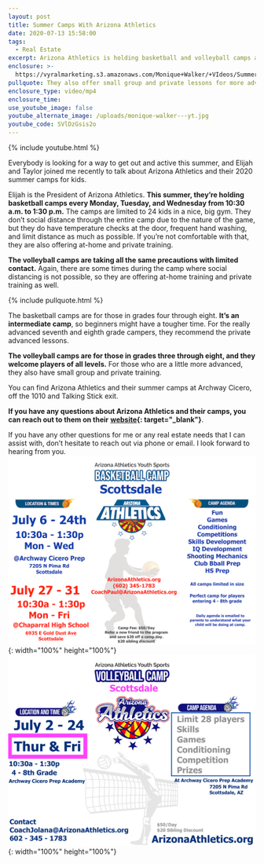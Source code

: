 ```yaml
---
layout: post
title: Summer Camps With Arizona Athletics
date: 2020-07-13 15:58:00
tags:
  - Real Estate
excerpt: Arizona Athletics is holding basketball and volleyball camps all summer.
enclosure: >-
  https://vyralmarketing.s3.amazonaws.com/Monique+Walker/+VIdeos/Summer+Camps+With+Arizona+Athletics.mp4
pullquote: They also offer small group and private lessons for more advanced campers.
enclosure_type: video/mp4
enclosure_time:
use_youtube_image: false
youtube_alternate_image: /uploads/monique-walker---yt.jpg
youtube_code: SVlDzGsis2o
---
```


{% include youtube.html %}

Everybody is looking for a way to get out and active this summer, and Elijah and Taylor joined me recently to talk about Arizona Athletics and their 2020 summer camps for kids.

Elijah is the President of Arizona Athletics. **This summer, they’re holding basketball camps every Monday, Tuesday, and Wednesday from 10:30 a.m. to 1:30 p.m.** The camps are limited to 24 kids in a nice, big gym. They don’t social distance through the entire camp due to the nature of the game, but they do have temperature checks at the door, frequent hand washing, and limit distance as much as possible. If you’re not comfortable with that, they are also offering at-home and private training.

**The volleyball camps are taking all the same precautions with limited contact.** Again, there are some times during the camp where social distancing is not possible, so they are offering at-home training and private training as well.

{% include pullquote.html %}

The basketball camps are for those in grades four through eight. **It’s an intermediate camp**, so beginners might have a tougher time. For the really advanced seventh and eighth grade campers, they recommend the private advanced lessons.

**The volleyball camps are for those in grades three through eight, and they welcome players of all levels.** For those who are a little more advanced, they also have small group and private training.

You can find Arizona Athletics and their summer camps at Archway Cicero, off the 1010 and Talking Stick exit.

**If you have any questions about Arizona Athletics and their camps, you can reach out to them on their** **[website](https://www.athleticsaz.com/){: target="_blank"}**.

If you have any other questions for me or any real estate needs that I can assist with, don’t hesitate to reach out via phone or email. I look forward to hearing from you.![](/uploads/july-basketball-camps-1.png){: width="100%" height="100%"}![](/uploads/volleyball-camp-flyer-july-1-page-1.jpg){: width="100%" height="100%"}
